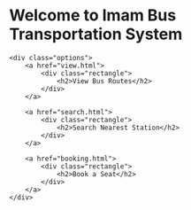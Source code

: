 
<!DOCTYPE html>
<html>
<head>
    <title>Imam Bus Transportation System</title>
</head>
<body>
    <h1>Welcome to Imam Bus Transportation System</h1>

    <div class="options">
        <a href="view.html">
            <div class="rectangle">
                <h2>View Bus Routes</h2>
            </div>
        </a>

        <a href="search.html">
            <div class="rectangle">
                <h2>Search Nearest Station</h2>
            </div>
        </a>

        <a href="booking.html">
            <div class="rectangle">
                <h2>Book a Seat</h2>
            </div>
        </a>
    </div>
</body>
</html>
